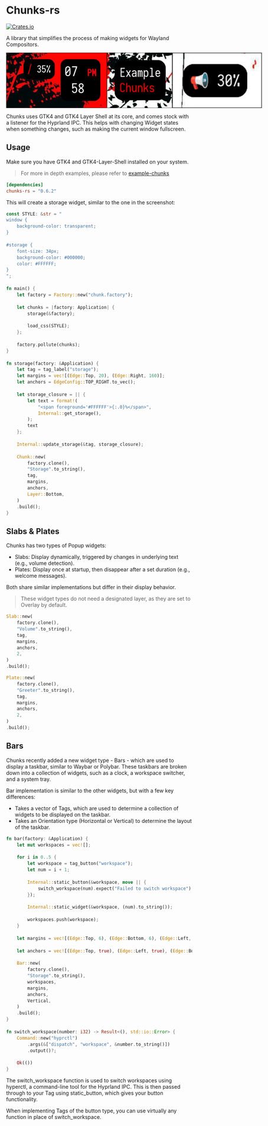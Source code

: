 # Chunks-rs
[![Crates.io](https://img.shields.io/crates/d/chunks-rs?style=flat-square&color=red)](https://crates.io/crates/chunks-rs)

A library that simplifies the process of making widgets for Wayland Compositors.

<div style="display: flex; align-items: center;">
    <img src="screenshots/scrot1.jpg" style="height: 150px;">
    <img src="screenshots/scrot3.jpg" style="height: 150px;">
    <img src="screenshots/scrot4.jpg" style="height: 150px;">
</div>

Chunks uses GTK4 and GTK4 Layer Shell at its core, and comes stock with a listener for the Hyprland IPC. This helps with changing Widget states when something changes, such as making the current window fullscreen.

## Usage

Make sure you have GTK4 and GTK4-Layer-Shell installed on your system.

> For more in depth examples, please refer to [example-chunks](https://github.com/drkrssll/example-chunks)

```toml
[dependencies]
chunks-rs = "0.6.2"
```

This will create a storage widget, similar to the one in the screenshot:
```rs
const STYLE: &str = "
window {
    background-color: transparent;
}

#storage {
    font-size: 34px;
    background-color: #000000;
    color: #FFFFFF;
}
";

fn main() {
    let factory = Factory::new("chunk.factory");

    let chunks = |factory: Application| {
        storage(&factory);

        load_css(STYLE);
    };

    factory.pollute(chunks);
}

fn storage(factory: &Application) {
    let tag = tag_label("storage");
    let margins = vec![(Edge::Top, 20), (Edge::Right, 160)];
    let anchors = EdgeConfig::TOP_RIGHT.to_vec();

    let storage_closure = || {
        let text = format!(
            "<span foreground='#FFFFFF'>{:.0}%</span>",
            Internal::get_storage(),
        );
        text
    };

    Internal::update_storage(&tag, storage_closure);

    Chunk::new(
        factory.clone(),
        "Storage".to_string(),
        tag,
        margins,
        anchors,
        Layer::Bottom,
    )
    .build();
}
```

## Slabs & Plates

Chunks has two types of Popup widgets:
- Slabs: Display dynamically, triggered by changes in underlying text (e.g., volume detection).
- Plates: Display once at startup, then disappear after a set duration (e.g., welcome messages).

Both share similar implementations but differ in their display behavior.

> These widget types do not need a designated layer, as they are set to Overlay by default.
```rs
Slab::new(
    factory.clone(),
    "Volume".to_string(),
    tag,
    margins,
    anchors,
    2,
)
.build();
```

```rs
Plate::new(
    factory.clone(),
    "Greeter".to_string(),
    tag,
    margins,
    anchors,
    2,
)
.build();
```

## Bars

Chunks recently added a new widget type - Bars - which are used to display a taskbar, similar to Waybar or Polybar. These taskbars are broken down into a collection of widgets, such as a clock, a workspace switcher, and a system tray.

Bar implementation is similar to the other widgets, but with a few key differences:
- Takes a vector of Tags, which are used to determine a collection of widgets to be displayed on the taskbar.
- Takes an Orientation type (Horizontal or Vertical) to determine the layout of the taskbar.

```rs
fn bar(factory: &Application) {
    let mut workspaces = vec![];

    for i in 0..5 {
        let workspace = tag_button("workspace");
        let num = i + 1;

        Internal::static_button(&workspace, move || {
            switch_workspace(num).expect("Failed to switch workspace")
        });

        Internal::static_widget(&workspace, (num).to_string());

        workspaces.push(workspace);
    }

    let margins = vec![(Edge::Top, 6), (Edge::Bottom, 6), (Edge::Left, 6)];

    let anchors = vec![(Edge::Top, true), (Edge::Left, true), (Edge::Bottom, true)];

    Bar::new(
        factory.clone(),
        "Storage".to_string(),
        workspaces,
        margins,
        anchors,
        Vertical,
    )
    .build();
}

fn switch_workspace(number: i32) -> Result<(), std::io::Error> {
    Command::new("hyprctl")
        .args(&["dispatch", "workspace", &number.to_string()])
        .output()?;

    Ok(())
}
```

The switch_workspace function is used to switch workspaces using hyperctl, a command-line tool for the Hyprland IPC. This is then passed through to your Tag using static_button, which gives your button functionality.

When implementing Tags of the button type, you can use virtually any function in place of switch_workspace.
